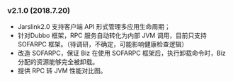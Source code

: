 ### v2.1.0 (2018.7.20)
+ Jarslink2.0 支持客户端 API 形式管理多应用生命周期；
+ 针对Dubbo 框架，RPC 服务自动转化为内部 JVM 调用，目前只支持 SOFARPC 框架。（待调研，不确定，可能影响健康检查逻辑）
+ 改造 SOFARPC，保证 Biz 在使用 SOFARPC 框架后，执行卸载命令时，Biz 分配的资源能够完全被卸载。
+ 提供 RPC 转 JVM 性能对比图。